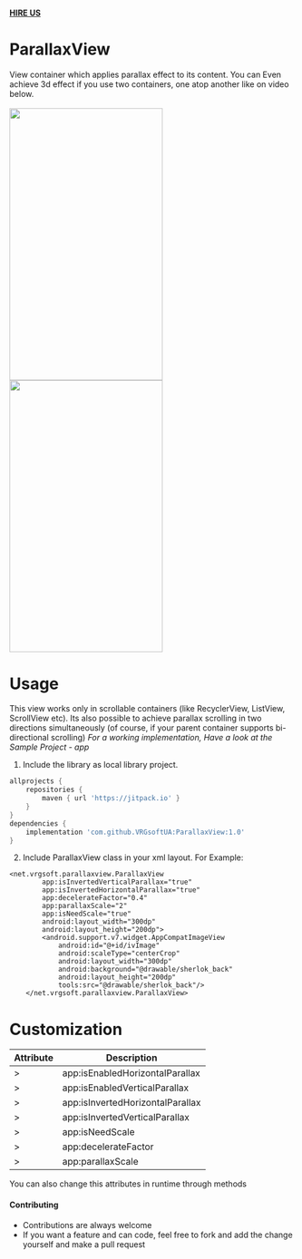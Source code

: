 #### [HIRE US](http://vrgsoft.net/)
# ParallaxView
View container which applies parallax effect to its content.
You can Even achieve 3d effect if you use two containers, one atop another like on video below.</br></br>
<img src="https://github.com/VRGsoftUA/ParallaxView/blob/master/scroll1.gif" width="270" height="480" />
<img src="https://github.com/VRGsoftUA/ParallaxView/blob/master/scroll2.gif" width="270" height="480" />
# Usage
This view works only in scrollable containers (like RecyclerView, ListView, ScrollView etc).
Its also possible to achieve parallax scrolling in two directions simultaneously (of course, if your parent container supports bi-directional scrolling)
*For a working implementation, Have a look at the Sample Project - app*
1. Include the library as local library project.
```gradle
allprojects {
    repositories {
        maven { url 'https://jitpack.io' }
    }
}
dependencies {
    implementation 'com.github.VRGsoftUA:ParallaxView:1.0'
}
```
2. Include ParallaxView class in your xml layout. For Example:
```
<net.vrgsoft.parallaxview.ParallaxView
        app:isInvertedVerticalParallax="true"
        app:isInvertedHorizontalParallax="true"
        app:decelerateFactor="0.4"
        app:parallaxScale="2"
        app:isNeedScale="true"
        android:layout_width="300dp"
        android:layout_height="200dp">
        <android.support.v7.widget.AppCompatImageView
            android:id="@+id/ivImage"
            android:scaleType="centerCrop"
            android:layout_width="300dp"
            android:background="@drawable/sherlok_back"
            android:layout_height="200dp"
            tools:src="@drawable/sherlok_back"/>
    </net.vrgsoft.parallaxview.ParallaxView>
```
# Customization
| Attribute | Description |
| ------------- | ------------- |
>| app:isEnabledHorizontalParallax | Enables or disables horizontal parallax effect |
>| app:isEnabledVerticalParallax | Same as isEnabledHorizontalParallax but vertical |
>| app:isInvertedHorizontalParallax | If true direction of the parallax effect will be opposite to scroll direction |
>| app:isInvertedVerticalParallax | Same as isInvertedHorizontalParallax but vertical |
>| app:isNeedScale | Defines whether scale need to be applied |
>| app:decelerateFactor | Possibles values: from 0 to 1. The bigger the value the faster will be moving the parallax effect |
>| app:parallaxScale | Scale value applied to the whole ParallaxView. Default is 1.5. Do nothing if isNeedScale set to false |

You can also change this attributes in runtime through methods
#### Contributing
* Contributions are always welcome
* If you want a feature and can code, feel free to fork and add the change yourself and make a pull request
